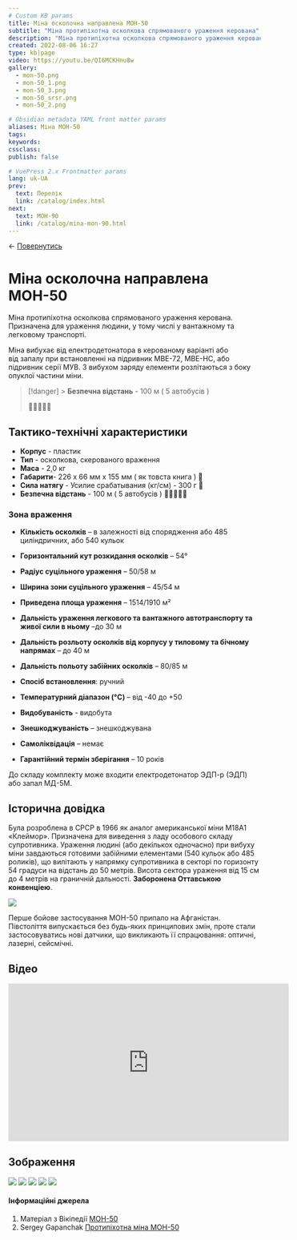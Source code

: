 ```yaml
---
# Custom KB params
title: Міна осколочна направлена МОН-50
subtitle: "Міна протипіхотна осколкова спрямованого ураження керована"
description: "Міна протипіхотна осколкова спрямованого ураження керована. Призначена для ураження людини, у тому числі у вантажному та легковому транспорті."
created: 2022-08-06 16:27
type: kb|page
video: https://youtu.be/QI6MCKHnu8w
gallery:
  - mon-50.png
  - mon-50_1.png
  - mon-50_3.png
  - mon-50_srsr.png
  - mon-50_2.png

# Obsidian metadata YAML front matter params
aliases: Міна МОН-50
tags:
keywords:
cssclass:
publish: false

# VuePress 2.x Frontmatter params
lang: uk-UA
prev:
  text: Перелік
  link: /catalog/index.html
next:
  text: МОН-90
  link: /catalog/mina-mon-90.html
---
```


← [Повернутись](./index.md)

# Міна осколочна направлена МОН-50

Міна протипіхотна осколкова спрямованого ураження керована. Призначена для ураження людини, у тому числі у вантажному та легковому транспорті.

Міна вибухає від електродетонатора в керованому варіанті або від запалу при встановленні на підривник МВЕ-72, МВЕ-НС, або підривник серії МУВ. З вибухом заряду елементи розлітаються з боку опуклої частини міни.

> [!danger] > **Безпечна відстань** - 100 м ( 5 автобусів )
>
> 🚌🚌🚌🚌🚌

## Тактико-технічні характеристики

- **Корпус** - пластик
- **Тип** - осколкова, скерованого враження
- **Маса** - 2,0 кг
- **Габарити**- 226 х 66 мм х 155 мм ( як товста книга ) 📔
- **Сила натягу** - Усилие срабатывания (кг/см) - 300 г 🐀
- **Безпечна відстань** - 100 м ( 5 автобусів ) 🚌🚌🚌🚌🚌

### Зона враження

- **Кількість осколків** – в залежності від спорядження або 485 циліндричних, або 540 кульок
- **Горизонтальний кут розкидання осколків** – 54°
- **Радіус суцільного ураження** – 50/58 м
- **Ширина зони суцільного ураження** – 45/54 м
- **Приведена площа ураження** – 1514/1910 м²
- **Дальність ураження легкового та вантажного автотранспорту та живої сили в ньому** –до 30 м
- **Дальність розльоту осколків від корпусу у тиловому та бічному напрямах** – до 40 м
- **Дальність польоту забійних осколків** – 80/85 м

- **Спосіб встановлення**: ручний
- **Температурний діапазон (°C)** – від -40 до +50
- **Видобуваність** - видобута
- **Знешкоджуваність** – знешкоджувана
- **Самоліквідація** – немає
- **Гарантійний термін зберігання** – 10 років

До складу комплекту може входити електродетонатор ЭДП-р (ЭДП) або запал МД-5М.

## Історична довідка

Була розроблена в СРСР в 1966 як аналог американської міни M18А1 «Клеймор». Призначена для виведення з ладу особового складу супротивника. Ураження людині (або декількох одночасно) при вибуху міни завдаються готовими забійними елементами (540 кульок або 485 роликів), що вилітають у напрямку супротивника в секторі по горизонту 54 градуси на відстань до 50 метрів. Висота сектора ураження від 15 см до 4 метрів на граничній дальності. **Заборонена Оттавською конвенціею**.

![](./assets/mon-50_srsr.png)

Перше бойове застосування МОН-50 припало на Афганістан. Півстоліття випускається без будь-яких принципових змін, проте стали застосовуватись нові датчики, що викликають її спрацювання: оптичні, лазерні, сейсмічні.

## Відео

<iframe width="560" height="315" src="https://www.youtube.com/embed/QI6MCKHnu8w" title="YouTube video player" frameborder="0" allow="accelerometer; autoplay; clipboard-write; encrypted-media; gyroscope; picture-in-picture" allowfullscreen></iframe>

## Зображення

![](./assets/mon-50.png)
![](./assets/mon-50_1.png)
![](./assets/mon-50_3.png)
![](./assets/mon-50_4.png)
![](./assets/mon-50_2.png)

#### Інформаційні джерела

1.  Матеріал з Вікіпедії [МОН-50](https://uk.wikipedia.org/wiki/%D0%9C%D0%9E%D0%9D-50)
2.  Sergey Gapanchak [Протипіхотна міна МОН-50](https://youtu.be/QI6MCKHnu8w)
